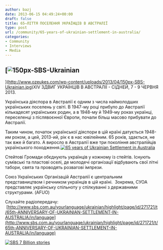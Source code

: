 ```yaml
---
author: bazj
date: 2013-06-15 04:49:24+00:00
draft: false
title: 65–ЛІТТЯ ПОСЕЛЕННЯ УКРАЇНЦІВ В АВСТРАЛІЇ
type: post
url: /community/65-years-of-ukrainian-settlement-in-australia/
categories:
- Community
- Interviews
- Media
---
```


## [![150px-SBS-Ukrainian](http://www.ozeukes.com/wp-content/uploads/2013/04/150px-SBS-Ukrainian.jpg)
](http://www.ozeukes.com/wp-content/uploads/2013/04/150px-SBS-Ukrainian.jpg)XIV ЗДВИГ УКРАЇНЦІВ В АВСТРАЛІЇ - СІДНЕЙ, 7 - 9 ЧЕРВНЯ 2013.


Українська діяспора в Австралії є одним з числа наймолодших українських поселень у світі. В 1947-му році прибуло до Австралії кількадесят українських родин, а в 1948-му й 1949-му роках українці, переселенці з післявоєнної Європи, почали більш масово прибувати до Австралії.

Таким чином, початок української діяспори в цій країні датується 1948-им роком, а цей, 2013-ий, рік є в нас ювілейним. 65 років, здається, не так вже й багато. А виросло в Австралії вже три покоління австралійців українського походження.[![65 years of Ukrainian Settlement in Australia](http://www.ozeukes.com/wp-content/uploads/2013/06/65-years-of-Ukrainian-Settlement-in-Australia.jpg)
](http://www.ozeukes.com/wp-content/uploads/2013/06/65-years-of-Ukrainian-Settlement-in-Australia.jpg)

Стейтові Громади обєднують українців у кожному із стейтів. Існують сумівські та пластові оселі, де молодечі організації відбувають свої літні табори, свята та проводять розвагові імпрези.

Союз Українських Організацій Австралії є центральним представництвом і речником українців в цій країні.  Зокрема, СУОА представляє українську спільноту у спілкуванні з державними структурами. (AFUO)

Слухайте радіопередачу:   [http://www.sbs.com.au/yourlanguage/ukrainian/highlight/page/id/271721/t/65th-ANNIVERSARY-OF-UKRAINIAN-SETTLEMENT-IN-AUSTRALIA/in/language](http://www.sbs.com.au/yourlanguage/ukrainian/highlight/page/id/271721/t/65th-ANNIVERSARY-OF-UKRAINIAN-SETTLEMENT-IN-AUSTRALIA/in/language)

[![SBS 7 Billion stories](http://www.ozeukes.com/wp-content/uploads/2013/02/SBS-7-Billion-stories.jpg)
](http://www.sbs.com.au/yourlanguage/ukrainian)

